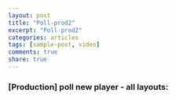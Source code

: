 ```yaml
---
layout: post
title: "Poll-prod2"
excerpt: "Poll-prod2"
categories: articles
tags: [sample-post, video]
comments: true
share: true
---
```

### [Production] poll new player - all layouts:
<br>
<div class="apester-media" data-media-id="5d24a738ca40d2fb7a93a54c" height="514"></div><script async src="https://static.stg.apester.com/js/sdk/latest/apester-sdk.js"></script>
